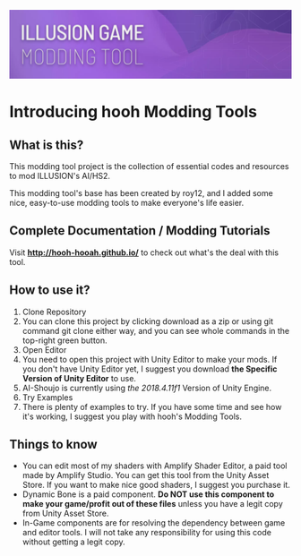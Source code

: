 

![](https://raw.githubusercontent.com/IL-Modding-Tool/Public-Resources/master/ModdingTool-wide.webp)
# Introducing hooh Modding Tools

## What is this?

This modding tool project is the collection of essential codes and resources to mod ILLUSION's AI/HS2.

This modding tool's base has been created by roy12, and I added some nice, easy-to-use modding tools to make everyone's life easier. 

## Complete Documentation / Modding Tutorials

Visit **http://hooh-hooah.github.io/** to check out what's the deal with this tool.

## How to use it?

1. Clone Repository
2. You can clone this project by clicking download as a zip or using git command git clone either way, and you can see whole commands in the top-right green button.
3. Open Editor
4. You need to open this project with Unity Editor to make your mods. If you don't have Unity Editor yet, I suggest you download **the Specific Version of Unity Editor** to use.
5. AI-Shoujo is currently using *the 2018.4.11f1* Version of Unity Engine. 
6. Try Examples
7. There is plenty of examples to try. If you have some time and see how it's working, I suggest you play with hooh's Modding Tools.

## Things to know

- You can edit most of my shaders with Amplify Shader Editor, a paid tool made by Amplify Studio. You can get this tool from the Unity Asset Store. If you want to make nice good shaders, I suggest you purchase it.
- Dynamic Bone is a paid component. **Do NOT use this component to make your game/profit out of these files** unless you have a legit copy from Unity Asset Store.
- In-Game components are for resolving the dependency between game and editor tools. I will not take any responsibility for using this code without getting a legit copy.

